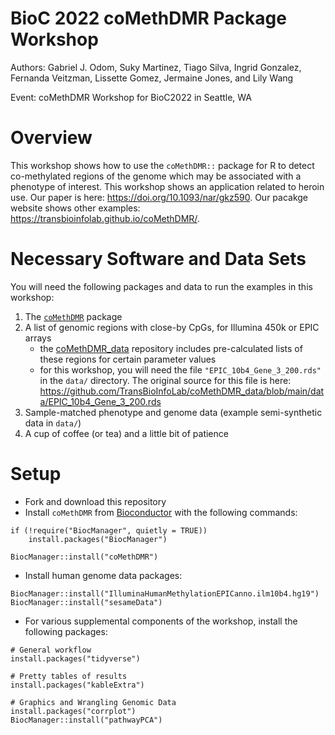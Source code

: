 # BioC 2022 coMethDMR Package Workshop

Authors: Gabriel J. Odom, Suky Martinez, Tiago Silva, Ingrid Gonzalez, Fernanda Veitzman, Lissette Gomez, Jermaine Jones, and Lily Wang

Event: coMethDMR Workshop for BioC2022 in Seattle, WA



# Overview
This workshop shows how to use the `coMethDMR::` package for R to detect co-methylated regions of the genome which may be associated with a phenotype of interest. This workshop shows an application related to heroin use. Our paper is here: <https://doi.org/10.1093/nar/gkz590>. Our pacakge website shows other examples: <https://transbioinfolab.github.io/coMethDMR/>.



# Necessary Software and Data Sets
You will need the following packages and data to run the examples in this workshop:

1) The [`coMethDMR`](https://bioconductor.org/packages/release/bioc/html/coMethDMR.html) package
2) A list of genomic regions with close-by CpGs, for Illumina 450k or EPIC arrays
    - the [coMethDMR_data](https://github.com/TransBioInfoLab/coMethDMR_data) repository includes pre-calculated lists of these regions for certain parameter values
    - for this workshop, you will need the file `"EPIC_10b4_Gene_3_200.rds"` in the `data/` directory. The original source for this file is here: <https://github.com/TransBioInfoLab/coMethDMR_data/blob/main/data/EPIC_10b4_Gene_3_200.rds>
3) Sample-matched phenotype and genome data (example semi-synthetic data in `data/`)
4) A cup of coffee (or tea) and a little bit of patience 



# Setup

- Fork and download this repository
- Install `coMethDMR` from [Bioconductor](https://www.bioconductor.org/) with the following commands:

```
if (!require("BiocManager", quietly = TRUE))
    install.packages("BiocManager")

BiocManager::install("coMethDMR")
```

- Install human genome data packages:

```
BiocManager::install("IlluminaHumanMethylationEPICanno.ilm10b4.hg19")
BiocManager::install("sesameData")
```

- For various supplemental components of the workshop, install the following packages:

```
# General workflow
install.packages("tidyverse")

# Pretty tables of results
install.packages("kableExtra")

# Graphics and Wrangling Genomic Data
install.packages("corrplot")
BiocManager::install("pathwayPCA")
```

